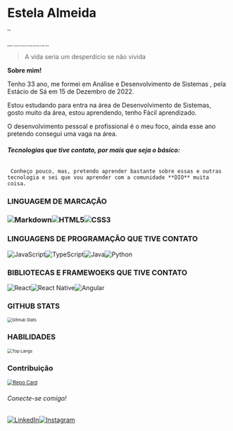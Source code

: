 # **Estela Almeida** 								



###### <img src="C:\Users\estel\OneDrive\Área de Trabalho\Estela Almeida.jpeg" style="zoom:25%;" />[<img src="C:\Users\estel\OneDrive\Área de Trabalho\linkedin.png" style="zoom:25%;" />](https://www.linkedin.com/in/estelaalmeidaoliveira/)

<img src="C:\Users\estel\OneDrive\Área de Trabalho\dio.png" alt="https://web.dio.me/users/estela_almeida_sjc?tab=skills" style="zoom:25%;" />

>  A vida seria um desperdício se não vivida



 **Sobre mim!**

Tenho 33 ano, me formei em Análise e Desenvolvimento de Sistemas , pela Estácio de Sá em 15 de Dezembro de 2022.

Estou estudando para entra na área de Desenvolvimento de Sistemas, gosto muito  da área, estou aprendendo, tenho Fácil aprendizado. 

O desenvolvimento pessoal e profissional é o meu foco, ainda esse ano pretendo consegui uma vaga na área.   

###### **Tecnologias que  tive contato, por mais que seja o básico:**

 	 Conheço pouco, mas, pretendo aprender bastante sobre essas e outras tecnologia e sei que vou aprender com a comunidade **DIO** muita coisa.



### LINGUAGEM DE MARCAÇÃO

### ![Markdown](https://img.shields.io/badge/Markdown-000?style=for-the-badge&logo=markdown)![HTML5](https://img.shields.io/badge/HTML5-000?style=for-the-badge&logo=html5)![CSS3](https://img.shields.io/badge/CSS3-000?style=for-the-badge&logo=css3&logoColor=264CE4)



### **LINGUAGENS DE PROGRAMAÇÃO QUE TIVE CONTATO**

![JavaScript](https://img.shields.io/badge/JavaScript-000?style=for-the-badge&logo=javascript)![TypeScript](https://img.shields.io/badge/TypeScript-000?style=for-the-badge&logo=typescript)![Java](https://img.shields.io/badge/Java-000?style=for-the-badge&logo=java)![Python](https://img.shields.io/badge/Python-000?style=for-the-badge&logo=python)



### BIBLIOTECAS E FRAMEWOEKS QUE TIVE CONTATO

![React](https://img.shields.io/badge/React-000?style=for-the-badge&logo=react)![React Native](https://img.shields.io/badge/React-Native-000?style=for-the-badge&logo=React-Native)![Angular](https://img.shields.io/badge/Angular-000?style=for-the-badge&logo=angular&logoColor=C3002F)

### GITHUB STATS

<img src="https://github-readme-stats.vercel.app/api?username=ESTELAALMEIDA&theme=transparent&bg_color=d3d3d3&&border_color=d3d3d3&show_icons=true&icon_color=fff&title_color=E94D5F&text_color=fff" alt="GitHub Stats" style="zoom: 67%;" /> 

### **HABILIDADES**

<img src="https://github-readme-stats-git-masterrstaa-rickstaa.vercel.app/api/top-langs/?username=ESTELAALMEIDA&bg_color=d3d3d3&border_color=30A3DC&title_color=E94D5F&text_color=FFF" alt="Top Langs" style="zoom: 67%;" /> 

### Contribuição

[<img src="https://github-readme-stats.vercel.app/api/pin/?username=estelaalmeida&repo=DIO-LAB-OPEN-SOURCE&bg_color=d3d3d3&border_color=30A3DC&show_icons=true&icon_color=30A3DC&title_color=E94D5F&text_color=FFF" alt="Repo Card" style="zoom:80%;" />](https://github.com/SEUUSERNAME/SEUREPOSITORIO)

###### Conecte-se comigo!

[![LinkedIn](https://img.shields.io/badge/LinkedIn-000?style=for-the-badge&logo=linkedin&logoColor=0E76A8)](https://www.linkedin.com/in/estelaalmeidaoliveira//)[![Instagram](https://img.shields.io/badge/Instagram-000?style=for-the-badge&logo=instagram)](https://www.instagram.com/estela.almeida//)